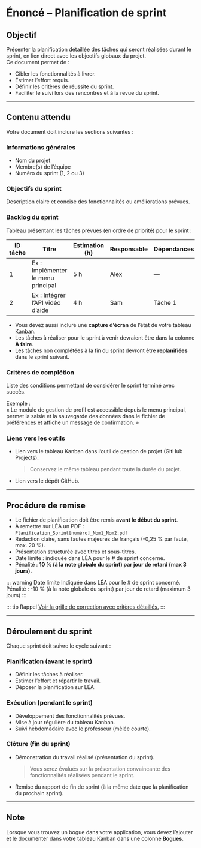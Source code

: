 # Énoncé – Planification de sprint

## Objectif
Présenter la planification détaillée des tâches qui seront réalisées durant le sprint, en lien direct avec les objectifs globaux du projet.  
Ce document permet de :  
- Cibler les fonctionnalités à livrer.  
- Estimer l’effort requis.  
- Définir les critères de réussite du sprint.  
- Faciliter le suivi lors des rencontres et à la revue du sprint.  

---

## Contenu attendu
Votre document doit inclure les sections suivantes :  

### Informations générales
- Nom du projet  
- Membre(s) de l’équipe  
- Numéro du sprint (1, 2 ou 3)  

### Objectifs du sprint
Description claire et concise des fonctionnalités ou améliorations prévues.  

### Backlog du sprint
Tableau présentant les tâches prévues (en ordre de priorité) pour le sprint :  

| ID tâche | Titre | Estimation (h) | Responsable | Dépendances |
|----------|-------|----------------|-------------|-------------|
| 1 | Ex : Implémenter le menu principal | 5 h | Alex | — |
| 2 | Ex : Intégrer l’API vidéo d’aide | 4 h | Sam | Tâche 1 |

- Vous devez aussi inclure une **capture d’écran** de l’état de votre tableau Kanban.  
- Les tâches à réaliser pour le sprint à venir devraient être dans la colonne **À faire**.  
- Les tâches non complétées à la fin du sprint devront être **replanifiées** dans le sprint suivant.  

### Critères de complétion
Liste des conditions permettant de considérer le sprint terminé avec succès.  

Exemple :  
« Le module de gestion de profil est accessible depuis le menu principal, permet la saisie et la sauvegarde des données dans le fichier de préférences et affiche un message de confirmation. »  

### Liens vers les outils
- Lien vers le tableau Kanban dans l’outil de gestion de projet (GitHub Projects).  
  > Conservez le même tableau pendant toute la durée du projet.  
- Lien vers le dépôt GitHub.  

---

## Procédure de remise
- Le fichier de planification doit être remis **avant le début du sprint**.  
- À remettre sur LÉA un PDF : `Planification_Sprint[numéro]_Nom1_Nom2.pdf`  
- Rédaction claire, sans fautes majeures de français (-0,25 % par faute, max. 20 %).  
- Présentation structurée avec titres et sous-titres.  
- Date limite : indiquée dans LÉA pour le # de sprint concerné.  
- Pénalité : **10 % (à la note globale du sprint) par jour de retard (max 3 jours).**  

::: warning Date limite
Indiquée dans LÉA pour le # de sprint concerné.    
Pénalité : -10 % (à la note globale du sprint) par jour de retard (maximum 3 jours)
:::

::: tip Rappel
[Voir la grille de correction avec critères détaillés.](/docs/grilles/grille-sprint.md)
:::

---

## Déroulement du sprint
Chaque sprint doit suivre le cycle suivant :  

### Planification (avant le sprint)
- Définir les tâches à réaliser.  
- Estimer l’effort et répartir le travail.  
- Déposer la planification sur LÉA.  

### Exécution (pendant le sprint)
- Développement des fonctionnalités prévues.  
- Mise à jour régulière du tableau Kanban.  
- Suivi hebdomadaire avec le professeur (mêlée courte).  

### Clôture (fin du sprint)
- Démonstration du travail réalisé (présentation du sprint).  
  > Vous serez évalués sur la présentation convaincante des fonctionnalités réalisées pendant le sprint.  
- Remise du rapport de fin de sprint (à la même date que la planification du prochain sprint).  

---

## Note
Lorsque vous trouvez un bogue dans votre application, vous devez l’ajouter et le documenter dans votre tableau Kanban dans une colonne **Bogues**.  
